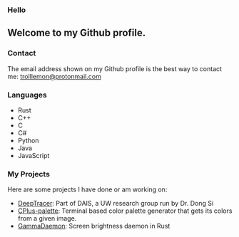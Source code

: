 ### Hello

Welcome to my Github profile.
---
### Contact
The email address shown on my Github profile is the best way to contact me: trolllemon@protonmail.com


### Languages
- Rust
- C++
- C
- C#
- Python
- Java
- JavaScript

### My Projects
Here are some projects I have done or am working on:
- [DeepTracer](https://deeptracer.uw.edu/about-us): Part of DAIS, a UW research group run by Dr. Dong Si
- [CPlus-palette](https://github.com/trollLemon/CPlus-palette): Terminal based color palette generator that gets its colors from a given image.
- [GammaDaemon](https://github.com/trollLemon/GammaDaemon): Screen brightness daemon in Rust
 
